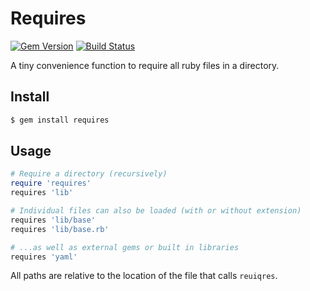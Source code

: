 # Requires

[![Gem Version](https://badge.fury.io/rb/requires.svg)](https://badge.fury.io/rb/requires)
[![Build Status](https://github.com/DannyBen/requires/workflows/Test/badge.svg)](https://github.com/DannyBen/requires/actions?query=workflow%3ATest)

A tiny convenience function to require all ruby files in a directory.

## Install

```bash
$ gem install requires
```

## Usage

```ruby
# Require a directory (recursively)
require 'requires'
requires 'lib'

# Individual files can also be loaded (with or without extension)
requires 'lib/base'
requires 'lib/base.rb'

# ...as well as external gems or built in libraries
requires 'yaml'
```

All paths are relative to the location of the file that calls `reuiqres`.
